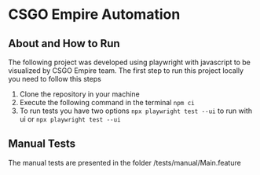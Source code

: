 # CSGO Empire Automation

## About and How to Run

The following project was developed using playwright with javascript to be visualized by CSGO Empire team.
The first step to run this project locally you need to follow this steps

1. Clone the repository in your machine
2. Execute the following command in the terminal `npm ci`
3. To run tests you have two options `npx playwright test --ui` to run with ui or `npx playwright test --ui`

## Manual Tests

The manual tests are presented in the folder /tests/manual/Main.feature
